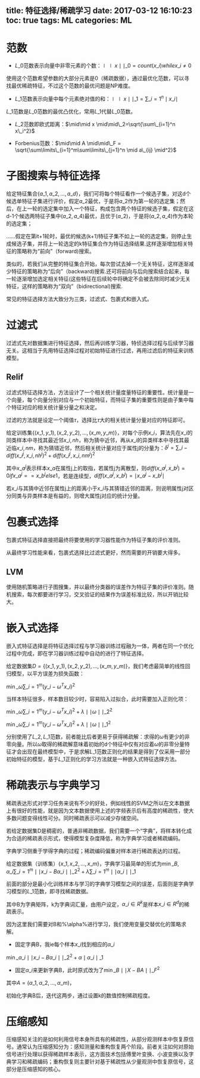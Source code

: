 title: 特征选择/稀疏学习
date: 2017-03-12 16:10:23
toc: true
tags: ML
categories: ML
---

# 范数 #

- $L\_0$范数表示向量中非零元素的个数：$\mid\mid x \mid\mid\_0 = count(x\_i) while x\_i \neq 0$

使用这个范数希望参数的大部分元素是0（稀疏数据），通过最优化范数，可以寻找最优稀疏特征，不过这个范数的最优问题是NP难度。

- $L\_1$范数表示向量中每个元素绝对值的和：$\mid\mid x \mid\mid\_1=\sum\_{i=1}^n \mid x\_i \mid$

<!--more-->

$L\_1$范数是$L\_0$范数的最优凸优化，常用$L\_1$代替$L\_0$范数。

- $L\_2$范数即欧式距离：$\mid\mid x \mid\mid\_2=\sqrt{\sum\_{i=1}^n x\_i^2}$

- Forbenius范数：$\mid\mid A \mid\mid\_F = \sqrt{\sum\limits\_{i=1}^m\sum\limits\_{j=1}^n \mid a\_{ij} \mid^2}$

# 子图搜索与特征选择 #

给定特征集合$\{a\_1,a\_2,...,a\_d \}$，我们可将每个特征看作一个候选子集，对这d个候选单特征子集进行评价，假定$a\_2$最优，于是将$a\_2$作为第一轮的选定集；然后，在上一轮的选定集中加入一个特征，构成包含两个特征的候选子集，假定在这d-1个候选两特征子集中$(a\_2,a\_4)$最优，且优于$(a\_2)$，于是将$(a\_2,a\_4)$作为本轮的选定集；

……假定在第it+1轮时，最优的候选(k+1)特征子集不如上一轮的选定集，则停止生成候选子集，并将上一轮选定的k特征集合作为特征选择结果.这样逐渐增加相关特征的策略称为“前向”（forward)搜索。

类似的，若我们从完整的特征集合开始，每次尝试去掉一个无关特征，这样逐渐减少特征的策略称为“后向”（backward)搜索.还可将前向与后向搜索结合起来，每一轮逐渐增加选定相关特征(这些特征在后续轮中将确定不会被去除同时减少无关特征，这样的策略称为“双向”（bidirectional)搜索.


常见的特征选择方法大致分为三类，过滤式、包裹式和嵌入式。

# 过滤式 #

过滤式先对数据集进行特征选择，然后再训练学习器，特侦选择过程与后续学习器无关。这相当于先用特征选择过程对初始特征进行过滤，再用过滤后的特征来训练模型。

## Relif ##

过滤式特征选择方法，方法设计了一个相关统计量度量特征的重要性。统计量是一个向量，每个向量分别对应与一个初始特征，而特征子集的重要性则是由子集中每个特征对应的相关统计量分量之和决定。

过滤的方法就是设定一个阈值$\tau$，选择比$\tau$大的相关统计量分量对应的特征即可。

给定训练集$\{(x\_1,y\_1),(x\_2,y\_2),...,(x\_m,y\_m)\}$，对每个示例$x\_i$，算法先在$x\_i$的同类样本中寻找其最近邻$x\_{i,nh}$，称为猜中近邻，再从$x\_i$的异类样本中寻找其最近临$x\_{i,nm}$，称为猜错近邻，然后相关统计量对应于属性j的分量为：$\delta^j=\sum\limits\_i -diff(x\_i^j,x\_{i,nh}^j)^2+diff(x\_i^j,x\_{i,nm}^j)^2$

其中$x\_a^j$表示样本$x\_a$在属性j上的取指，若属性j为离散型，则$diff(x\_a^j,x\_b^j)=0 if x\_a^j==x\_b^j else 1$，若是连续型，$diff(x\_a^j,x\_b^j)=\mid x\_a^j-x\_b^j \mid$

若$x\_i$与其猜中近邻在属性j上的距离小于$x\_i$与其猜错近邻的距离，则说明属性j对区分同类与异类样本是有益的，则增大属性j对应的统计分量。

# 包裹式选择 #

包裹式特征选择直接把最终将要使用的学习器性能作为特征子集的评价准则。

从最终学习性能来看，包裹式选择比过滤式更好，然而需要的开销要大得多。

## LVM ##

使用随机策略进行子图搜集，并以最终分类器的误差作为特征子集的评价准则。随机搜索，每次都要进行学习，交叉验证的结果作为误差标准比较，所以开销比较大。

# 嵌入式选择 #

嵌入式特征选择是将特征选择过程与学习器训练过程融为一体，两者在同一个优化过程中完成，即在学习器训练过程中自动的进行了特征选择。

给定数据集$D=\{(x\_1,y\_1),(x\_2,y\_2),...,(x\_m,y\_m)\}$，我们考虑最简单的线性回归模型，以平方误差为损失函数：

$\min\limits\_{\omega} \sum\limits\_{i=1}^m (y\_i-\omega^Tx\_i)^2$

当样本特征很多，样本数目较少时，容易陷入过拟合，此时需要加入正则化项：

$\min\limits\_{\omega} \sum\limits\_{i=1}^m (y\_i-\omega^Tx\_i)^2+\lambda\mid\mid \omega \mid\mid\_2^2$

$\min\limits\_{\omega} \sum\limits\_{i=1}^m (y\_i-\omega^Tx\_i)^2+\lambda\mid\mid \omega \mid\mid\_1^2$

分别使用了$L\_2,L\_1$范数，前者能比后者更易于获得稀疏解：求得的$\omega$有更少的非零向量。所以$\omega$取得的稀疏解意味着初始的d个特征中仅有对应着$\omega$的非零分量特征才会出现在最终模型中，于是求解$L\_1$范数正则化的结果是得到了仅采用一部分初始特征的模型，基于$L\_1$正则化的学习方法就是一种嵌入式特征选择方法。

# 稀疏表示与字典学习 #

稀疏表达形式对学习任务来说有不少的好处，例如线性的SVM之所以在文本数据上有很好的性能，就是因为文本数据使用上述的字频表示后有高度的稀疏性，使大多数问题变得线性可分。同时稀疏表示可以减少存储空间。

若给定数据集D是稠密的，普通非稀疏数据，我们需要一个“字典”，将样本转化成为合适的稀疏表示形式，使得模型复杂度降低，称为字典学习或者稀疏编码。

字典学习侧重于学得字典的过程；稀疏编码偏重对样本进行稀疏表达的过程。

给定数据集（训练集）$\{x\_1,x\_2,...,x\_m\}$，字典学习最简单的形式为$\min\limits\_{B,\alpha\_i}\sum\limits\_{i=1}^m \mid\mid x\_i-B\alpha\_i \mid\mid\_2^2 +\lambda\sum\limits\_{i=1}^m \mid\mid \alpha\_i \mid\mid\_1$

前面的部分是最小化训练样本与学习的字典学习模型之间的误差，后面则是字典学习模型的$L\_1$范数，即寻找稀疏数据。

其中B为字典矩阵，k为字典词汇量，由用户设定，$\alpha\_i \in R^k$是样本$x\_i \in R^d$的稀疏表示。

因为这里我们需要对B和%\alpha%进行学习，我们使用变量交替优化的策略求解。

- 固定字典B，我ie每个样本$x\_i$找到相应的$\alpha\_i$

$\min\limits\_{\alpha\_i} \mid\mid x\_i-B\alpha\_i \mid\mid\_2^2 + \alpha\mid \alpha\_i \mid\_1$

- 固定$\alpha\_i$来更新字典B，此时原式改为了$\min\limits\_{B}\mid\mid X-BA \mid\mid\_F^2$

其中$A=(\alpha\_1,\alpha\_2,...,\alpha\_m)$，

初始化字典B后，迭代这两步，通过设置k的数值控制稀疏程度。

# 压缩感知 #

压缩感知关注的是如何利用信号本身所具有的稀疏性，从部分观测样本中恢复原信号。通常认为压缩感知分为：感知测量和重构恢复两个阶段。前者关注如何对原始信号进行处理以获得稀疏样本表示，这方面技术包括傅里叶变换、小波变换以及字典学习和稀疏编码；重构恢复则主要针对基于稀疏性从少量观测中恢复原信号，这部分是压缩感知的核心。
